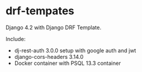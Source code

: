 # drf-tempates
Django 4.2 with Django DRF Template.

Include:
- dj-rest-auth 3.0.0 setup with google auth and jwt
- django-cors-headers 3.14.0
- Docker container with PSQL 13.3 container
